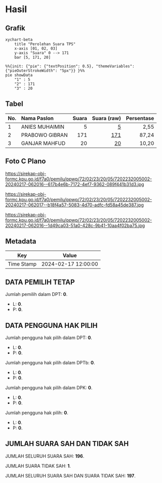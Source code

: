 # Hasil

## Grafik

```mermaid
xychart-beta
    title "Perolehan Suara TPS"
    x-axis [01, 02, 03]
    y-axis "Suara" 0 --> 171
    bar [5, 171, 20]
```

```mermaid
%%{init: {"pie": {"textPosition": 0.5}, "themeVariables": {"pieOuterStrokeWidth": "5px"}} }%%
pie showData
    "1" : 5
    "2" : 171
    "3" : 20
```

## Tabel

| No. | Nama Paslon    | Suara | Suara (raw) | Persentase |
|:--- |:-------------- | -----:| -----------:| ----------:|
| 1   | ANIES MUHAIMIN | 5     | [5][p-1]    | 2,55       |
| 2   | PRABOWO GIBRAN | 171   | [171][p-2]  | 87,24      |
| 3   | GANJAR MAHFUD  | 20    | [20][p-3]   | 10,20      |


[p-1]: https://github.com/gigit-pemilu/pemilu-2024-72-sulawesi-tengah/blob/main/pilpres/hitung-suara/sub/72-sulawesi-tengah/sub/02-poso/sub/23-lore-barat/sub/2005-kolori/sub/002-tps/sub/paslon-1.txt
[p-2]: https://github.com/gigit-pemilu/pemilu-2024-72-sulawesi-tengah/blob/main/pilpres/hitung-suara/sub/72-sulawesi-tengah/sub/02-poso/sub/23-lore-barat/sub/2005-kolori/sub/002-tps/sub/paslon-2.txt
[p-3]: https://github.com/gigit-pemilu/pemilu-2024-72-sulawesi-tengah/blob/main/pilpres/hitung-suara/sub/72-sulawesi-tengah/sub/02-poso/sub/23-lore-barat/sub/2005-kolori/sub/002-tps/sub/paslon-3.txt

## Foto C Plano

https://sirekap-obj-formc.kpu.go.id/f7a0/pemilu/ppwp/72/02/23/20/05/7202232005002-20240217-062016--617b4e6b-7172-4ef7-9362-089f441b31d3.jpg

https://sirekap-obj-formc.kpu.go.id/f7a0/pemilu/ppwp/72/02/23/20/05/7202232005002-20240217-062017--b18f4a57-5083-4d70-adfc-fd58a45de387.jpg

https://sirekap-obj-formc.kpu.go.id/f7a0/pemilu/ppwp/72/02/23/20/05/7202232005002-20240217-062016--1d49ca03-51a0-428c-9b41-10aa4f02ba75.jpg


## Metadata

| Key        | Value               |
| ---------- | ------------------- |
| Time Stamp | 2024-02-17 12:00:00 |


## DATA PEMILIH TETAP

Jumlah pemilih dalam DPT: **0**.
 * L: **0**.
 * P: **0**.

## DATA PENGGUNA HAK PILIH

Jumlah pengguna hak pilih dalam DPT: **0**.
 * L: **0**.
 * P: **0**.

Jumlah pengguna hak pilih dalam DPTb: **0**.
 * L: **0**.
 * P: **0**.

Jumlah pengguna hak pilih dalam DPK: **0**.
 * L: **0**.
 * P: **0**.

Jumlah pengguna hak pilih: **0**.
 * L: **0**.
 * P: **0**.

## JUMLAH SUARA SAH DAN TIDAK SAH

JUMLAH SELURUH SUARA SAH: **196**.

JUMLAH SUARA TIDAK SAH: **1**.

JUMLAH SELURUH SUARA SAH DAN SUARA TIDAK SAH: **197**.


